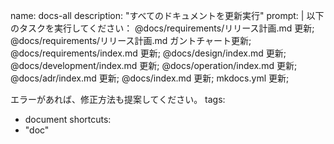 name: docs-all
description: "すべてのドキュメントを更新実行"
prompt: |
  以下のタスクを実行してください：
  @docs/requirements/リリース計画.md 更新;
  @docs/requirements/リリース計画.md ガントチャート更新;
  @docs/requirements/index.md 更新;
  @docs/design/index.md 更新;
  @docs/development/index.md 更新;
  @docs/operation/index.md 更新;
  @docs/adr/index.md 更新;
  @docs/index.md 更新;
  mkdocs.yml 更新;
  
  エラーがあれば、修正方法も提案してください。
tags:
  - document
shortcuts:
  - "doc"